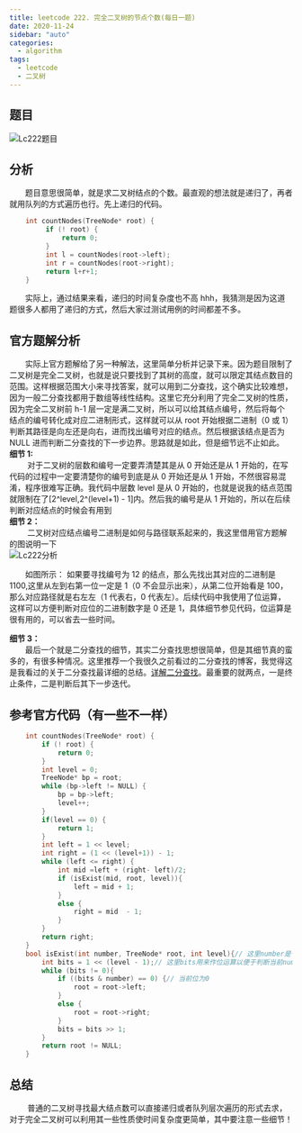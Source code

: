 ```yaml
---
title: leetcode 222. 完全二叉树的节点个数(每日一题)
date: 2020-11-24
sidebar: "auto"
categories:
  - algorithm
tags:
  - leetcode
  - 二叉树
---
```


## 题目

<img :src="$withBase('/leetcodeImages/lc222.png')" alt="Lc222题目">

## 分析

&emsp;&emsp;题目意思很简单，就是求二叉树结点的个数。最直观的想法就是递归了，再者就用队列的方式遍历也行。先上递归的代码。

```cpp 递归代码
    int countNodes(TreeNode* root) {
         if (! root) {
             return 0;
         }
         int l = countNodes(root->left);
         int r = countNodes(root->right);
         return l+r+1;
    }
```

&emsp;&emsp;实际上，通过结果来看，递归的时间复杂度也不高 hhh，我猜测是因为这道题很多人都用了递归的方式，然后大家过测试用例的时间都差不多。

## 官方题解分析

&emsp;&emsp;实际上官方题解给了另一种解法，这里简单分析并记录下来。因为题目限制了二叉树是完全二叉树，也就是说只要找到了其树的高度，就可以限定其结点数目的范围。这样根据范围大小来寻找答案，就可以用到二分查找，这个确实比较难想，因为一般二分查找都用于数组等线性结构。这里它充分利用了完全二叉树的性质，因为完全二叉树前 h-1 层一定是满二叉树，所以可以给其结点编号，然后将每个结点的编号转化成对应二进制形式，这样就可以从 root 开始根据二进制（0 或 1）判断其路径是向左还是向右，进而找出编号对应的结点。然后根据该结点是否为 NULL 进而判断二分查找的下一步边界。思路就是如此，但是细节远不止如此。  
**细节 1:**  
&emsp;&emsp; 对于二叉树的层数和编号一定要弄清楚其是从 0 开始还是从 1 开始的，在写代码的过程中一定要清楚你的编号到底是从 0 开始还是从 1 开始，不然很容易混淆，程序很难写正确。我代码中层数 level 是从 0 开始的，也就是说我的结点范围就限制在了[2^level,2^(level+1) - 1]内。然后我的编号是从 1 开始的，所以在后续判断对应结点的时候会有用到  
**细节 2：**  
&emsp;&emsp; 二叉树对应结点编号二进制是如何与路径联系起来的，我这里借用官方题解的图说明一下  
 <img :src="$withBase('/leetcodeImages/lc222分析.png')" alt="Lc222分析">

&emsp;&emsp;如图所示： 如果要寻找编号为 12 的结点，那么先找出其对应的二进制是 1100,这里从左到右第一位一定是 1（0 不会显示出来），从第二位开始看是 100，那么对应路径就是右左左（1 代表右，0 代表左）。后续代码中我使用了位运算，这样可以方便判断对应位的二进制数字是 0 还是 1，具体细节参见代码，位运算是很有用的，可以省去一些时间。

**细节 3：**  
&emsp;&emsp;最后一个就是二分查找的细节，其实二分查找思想很简单，但是其细节真的蛮多的，有很多种情况。这里推荐一个我很久之前看过的二分查找的博客，我觉得这是我看过的关于二分查找最详细的总结。[详解二分查找](https://www.cnblogs.com/kyoner/p/11080078.html)。最重要的就两点，一是终止条件，二是判断后其下一步迭代。

## 参考官方代码（有一些不一样）

```cpp
    int countNodes(TreeNode* root) {
        if (! root) {
            return 0;
        }
        int level = 0;
        TreeNode* bp = root;
        while (bp->left != NULL) {
            bp = bp->left;
            level++;
        }
        if(level == 0) {
            return 1;
        }
        int left = 1 << level;
        int right = (1 << (level+1)) - 1;
        while (left <= right) {
            int mid =left + (right- left)/2;
            if (isExist(mid, root, level)){
                left = mid + 1;
            }
            else {
                right = mid  - 1;
            }
        }
        return right;
    }
    bool isExist(int number, TreeNode* root, int level){// 这里number是个数
        int bits = 1 << (level - 1);// 这里bits用来作位运算以便于判断当前number中的二进制形式下的对应位。
        while (bits != 0){
            if ((bits & number) == 0) {// 当前位为0
                root = root->left;
            }
            else {
                root = root->right;
            }
            bits = bits >> 1;
        }
        return root != NULL;
    }
```

## 总结

&emsp;&emsp; 普通的二叉树寻找最大结点数可以直接递归或者队列层次遍历的形式去求，对于完全二叉树可以利用其一些性质使时间复杂度更简单，其中要注意一些细节！
